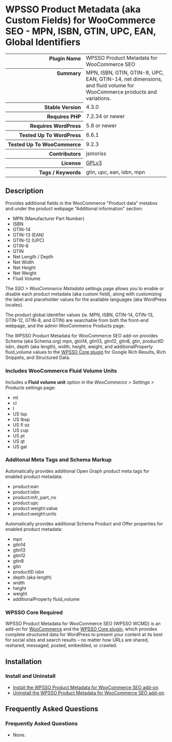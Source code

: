 <h1>WPSSO Product Metadata (aka Custom Fields) for WooCommerce SEO - MPN, ISBN, GTIN, UPC, EAN, Global Identifiers</h1>

<table>
<tr><th align="right" valign="top" nowrap>Plugin Name</th><td>WPSSO Product Metadata for WooCommerce SEO</td></tr>
<tr><th align="right" valign="top" nowrap>Summary</th><td>MPN, ISBN, GTIN, GTIN-8, UPC, EAN, GTIN-14, net dimensions, and fluid volume for WooCommerce products and variations.</td></tr>
<tr><th align="right" valign="top" nowrap>Stable Version</th><td>4.3.0</td></tr>
<tr><th align="right" valign="top" nowrap>Requires PHP</th><td>7.2.34 or newer</td></tr>
<tr><th align="right" valign="top" nowrap>Requires WordPress</th><td>5.8 or newer</td></tr>
<tr><th align="right" valign="top" nowrap>Tested Up To WordPress</th><td>6.6.1</td></tr>
<tr><th align="right" valign="top" nowrap>Tested Up To WooCommerce</th><td>9.2.3</td></tr>
<tr><th align="right" valign="top" nowrap>Contributors</th><td>jsmoriss</td></tr>
<tr><th align="right" valign="top" nowrap>License</th><td><a href="https://www.gnu.org/licenses/gpl.txt">GPLv3</a></td></tr>
<tr><th align="right" valign="top" nowrap>Tags / Keywords</th><td>gtin, upc, ean, isbn, mpn</td></tr>
</table>

<h2>Description</h2>

<!-- about -->

<p>Provides additional fields in the WooCommerce "Product data" metabox and under the product webpage "Additional information" section:</p>

<ul>
<li>MPN (Manufacturer Part Number)</li>
<li>ISBN</li>
<li>GTIN-14</li>
<li>GTIN-13 (EAN)</li>
<li>GTIN-12 (UPC)</li>
<li>GTIN-8</li>
<li>GTIN</li>
<li>Net Length / Depth</li>
<li>Net Width</li>
<li>Net Height</li>
<li>Net Weight</li>
<li>Fluid Volume</li>
</ul>

<!-- /about -->

<p>The <em>SSO &gt; WooCommerce Metadata</em> settings page allows you to enable or disable each product metadata (aka custom field), along with customizing the label and placeholder values for the available languages (aka WordPress locales).</p>

<p>The product global identifier values (ie. MPN, ISBN, GTIN-14, GTIN-13, GTIN-12, GTIN-8, and GTIN) are searchable from both the front-end webpage, and the admin WooCommerce Products page.</p>

<p>The WPSSO Product Metadata for WooCommerce SEO add-on provides Schema (aka Schema.org) mpn, gtin14, gtin13, gtin12, gtin8, gtin, productID isbn, depth (aka length), width, height, weight, and additionalProperty fluid_volume values to the <a href="https://wordpress.org/plugins/wpsso/">WPSSO Core plugin</a> for Google Rich Results, Rich Snippets, and Structured Data.</p>

<h3>Includes WooCommerce Fluid Volume Units</h3>

<p>Includes a <strong>Fluid volume unit</strong> option in the <em>WooCommerce &gt; Settings &gt; Products</em> settings page:</p>

<ul>
<li>ml</li>
<li>cl</li>
<li>l</li>
<li>US tsp</li>
<li>US tbsp</li>
<li>US fl oz</li>
<li>US cup</li>
<li>US pt</li>
<li>US qt</li>
<li>US gal</li>
</ul>

<h3>Additonal Meta Tags and Schema Markup</h3>

<p>Automatically provides additional Open Graph product meta tags for enabled product metadata:</p>

<ul>
<li>product:ean</li>
<li>product:isbn</li>
<li>product:mfr_part_no</li>
<li>product:upc</li>
<li>product:weight:value</li>
<li>product:weight:units</li>
</ul>

<p>Automatically provides additional Schema Product and Offer properties for enabled product metadata:</p>

<ul>
<li>mpn</li>
<li>gtin14</li>
<li>gtin13</li>
<li>gtin12</li>
<li>gtin8</li>
<li>gtin</li>
<li>productID isbn</li>
<li>depth (aka length)</li>
<li>width</li>
<li>height</li>
<li>weight</li>
<li>additionalProperty fluid_volume</li>
</ul>

<h3>WPSSO Core Required</h3>

<p>WPSSO Product Metadata for WooCommerce SEO (WPSSO WCMD) is an add-on for <a href="https://wordpress.org/plugins/woocommerce/">WooCommerce</a> and the <a href="https://wordpress.org/plugins/wpsso/">WPSSO Core plugin</a>, which provides complete structured data for WordPress to present your content at its best for social sites and search results – no matter how URLs are shared, reshared, messaged, posted, embedded, or crawled.</p>

<h2>Installation</h2>

<h3 class="top">Install and Uninstall</h3>

<ul>
<li><a href="https://wpsso.com/docs/plugins/wpsso-wc-metadata/installation/install-the-plugin/">Install the WPSSO Product Metadata for WooCommerce SEO add-on</a>.</li>
<li><a href="https://wpsso.com/docs/plugins/wpsso-wc-metadata/installation/uninstall-the-plugin/">Uninstall the WPSSO Product Metadata for WooCommerce SEO add-on</a>.</li>
</ul>

<h2>Frequently Asked Questions</h2>

<h3 class="top">Frequently Asked Questions</h3>

<ul>
<li>None.</li>
</ul>

